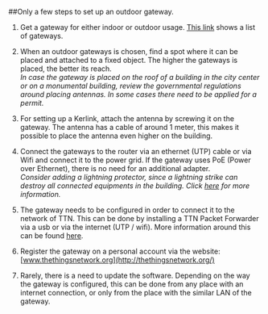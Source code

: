 ##Only a few steps to set up an outdoor gateway.

1. Get a gateway for either indoor or outdoor usage. [This link](http://thethingsnetwork.org/wiki/Hardware/OverviewGateways) shows a list of gateways.

2. When an outdoor gateways is chosen, find a spot where it can be placed and attached to a fixed object. The higher the gateways is placed, the better its reach. 
<br/> *In case the gateway is placed on the roof of a building in the city center or on a monumental building, review the governmental regulations around placing antennas. In some cases there need to be applied for a permit.*

3. For setting up a Kerlink, attach the antenna by screwing it on the gateway. The antenna has a cable of around 1 meter, this makes it possible to place the antenna even higher on the building.

4. Connect the gateways to the router via an ethernet (UTP) cable or via Wifi and connect it to the power grid. If the gateway uses PoE (Power over Ethernet), there is no need for an additional adapter.
<br/> *Consider adding a lightning protector, since a lightning strike can destroy all connected equipments in the building. Click [here](http://thethingsnetwork.org/wiki/Antennas) for more information.*

5. The gateway needs to be configured in order to connect it to the network of TTN. This can be done by installing a TTN Packet Forwarder via a usb or via the internet (UTP / wifi). More information around this can be found [here](http://thethingsnetwork.org/wiki/Hardware/OverviewGateways).

6. Register the gateway on a personal account via the website: [www.thethingsnetwork.org](http://thethingsnetwork.org/)

7. Rarely, there is a need to update the software. Depending on the way the gateway is configured, this can be done from any place with an internet connection, or only from the place with the similar LAN of the gateway.